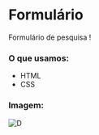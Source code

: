 # Formulário

Formulário de pesquisa !

### O que usamos:
- HTML
- CSS

### Imagem: 
![D](https://user-images.githubusercontent.com/107704640/227668513-b0ba5305-a2d3-4bd3-804b-0ab0d9b1dc80.png)




